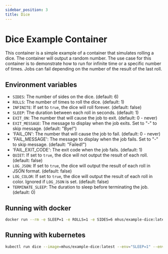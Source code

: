 ```yaml
---
sidebar_position: 3
title: Dice
---
```


# Dice Example Container

This container is a simple example of a container that simulates rolling a dice. The container will output a random 
number. The use case for this container is to demonstrate how to run for infinite time or a specific number of times.
Jobs can fail depending on the number of the result of the last roll.

## Environment variables

- `SIDES`: The number of sides on the dice. (default: 6)
- `ROLLS`: The number of times to roll the dice. (default: 1)
- `INFINITE`: If set to `true`, the dice will roll forever. (default: false)
- `SLEEP`: The duration between each roll in seconds. (default: 1)
- `EXIT_ON`: The number that will cause the job to exit. (default: 0 - never)
- `EXIT_MESSAGE`: The message to display when the job exits. Set to "-" to skip message. (default: "Bye!")
- 'FAIL_ON': The number that will cause the job to fail. (default: 0 - never)
- 'FAIL_MESSAGE': The message to display when the job fails. Set to "-" to skip message. (default: "Failed!")
- 'FAIL_EXIT_CODE': The exit code when the job fails. (default: 1)
- `QUIET`: If set to `true`, the dice will not output the result of each roll. (default: false)
- `LOG_JSON`: If set to `true`, the dice will output the result of each roll in JSON format. (default: false)
- `LOG_COLOR`: If set to `true`, the dice will output the result of each roll in color. Ignored if `LOG_JSON` is set. (default: false)
- `TERMINATE_SLEEP`: The duration to sleep before terminating the job. (default: 0)

## Running with docker

```bash
docker run --rm -e SLEEP=1 -e ROLLS=1 -e SIDES=6 mhus/example-dice:latest 
```

## Running with kubernetes

```bash
kubectl run dice --image=mhus/example-dice:latest --env="SLEEP=1" --env="ROLLS=1" --env="SIDES=6" --restart=Never
```
